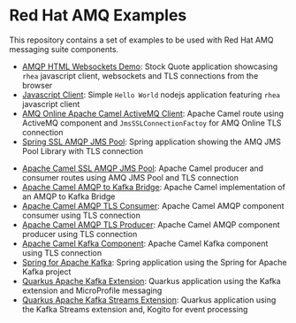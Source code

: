 # Red Hat AMQ Examples

This repository contains a set of examples to be used with Red Hat AMQ messaging suite components.

* [AMQP HTML Websockets Demo](amq-html-demo): Stock Quote application showcasing `rhea` javascript client, websockets and TLS connections from the browser
* [Javascript Client](amq-js-demo): Simple `Hello World` nodejs application featuring `rhea` javascript client
* [AMQ Online Apache Camel ActiveMQ Client](amq-online-client): Apache Camel route using ActiveMQ component and `JmsSSLConnectionFactoy` for AMQ Online TLS connection
* [Spring SSL AMQP JMS Pool](amqp-jms-ssl): Spring application showing the AMQ JMS Pool Library with TLS connection
<!--* [AMQP Quarkus Client](amqp-quarkus)-->
* [Apache Camel SSL AMQP JMS Pool](camel-amqp-demo): Apache Camel producer and consumer routes using AMQ JMS Pool and TLS connection
* [Apache Camel AMQP to Kafka Bridge](camel-amqp-kafka-bridge): Apache Camel implementation of an AMQP to Kafka Bridge
* [Apache Camel AMQP TLS Consumer](camel-amqp-tls-consumer): Apache Camel AMQP component consumer using TLS connection
* [Apache Camel AMQP TLS Producer](camel-amqp-tls-producer): Apache Camel AMQP component producer using TLS connection
* [Apache Camel Kafka Component](camel-kafka-demo): Apache Camel Kafka component using TLS connection
* [Spring for Apache Kafka](kafka-demo): Spring application using the Spring for Apache Kafka project
* [Quarkus Apache Kafka Extension](kafka-quarkus-producer): Quarkus application using the Kafka extension and MicroProfile messaging
* [Quarkus Apache Kafka Streams Extension](kafka-streams-quarkus-rideshare): Quarkus application using the Kafka Streams extension and, Kogito for event processing
<!--* [MQTT HTML Demo](mqtt-html-demo)-->
